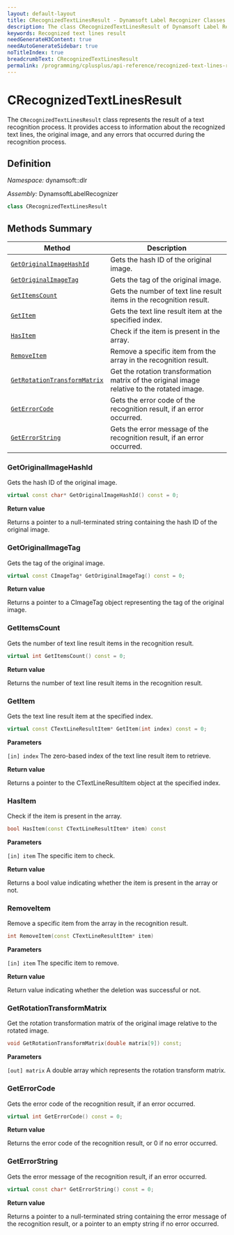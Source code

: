 ```yaml
---
layout: default-layout
title: CRecognizedTextLinesResult - Dynamsoft Label Recognizer Classes
description: The class CRecognizedTextLinesResult of Dynamsoft Label Recognizer represents the result of a text recognition process.
keywords: Recognized text lines result
needGenerateH3Content: true
needAutoGenerateSidebar: true
noTitleIndex: true
breadcrumbText: CRecognizedTextLinesResult
permalink: /programming/cplusplus/api-reference/recognized-text-lines-result-v3.0.20.html
---
```


# CRecognizedTextLinesResult

The `CRecognizedTextLinesResult` class represents the result of a text recognition process. It provides access to information about the recognized text lines, the original image, and any errors that occurred during the recognition process.

## Definition

*Namespace:* dynamsoft::dlr

*Assembly:* DynamsoftLabelRecognizer

```cpp
class CRecognizedTextLinesResult
```

## Methods Summary

| Method               | Description |
|----------------------|-------------|
| [`GetOriginalImageHashId`](#getoriginalimagehashid) | Gets the hash ID of the original image. |
| [`GetOriginalImageTag`](#getoriginalimagetag) | Gets the tag of the original image. |
| [`GetItemsCount`](#getitemscount) | Gets the number of text line result items in the recognition result. |
| [`GetItem`](#getitem) | Gets the text line result item at the specified index. |
| [`HasItem`](#hasitem) | Check if the item is present in the array.|
| [`RemoveItem`](#removeitem) | Remove a specific item from the array in the recognition result.|
| [`GetRotationTransformMatrix`](#getrotationtransformmatrix) | Get the rotation transformation matrix of the original image relative to the rotated image.|
| [`GetErrorCode`](#geterrorcode) | Gets the error code of the recognition result, if an error occurred. |
| [`GetErrorString`](#geterrorstring) | Gets the error message of the recognition result, if an error occurred. |

### GetOriginalImageHashId

Gets the hash ID of the original image.

```cpp
virtual const char* GetOriginalImageHashId() const = 0;
```

**Return value**

Returns a pointer to a null-terminated string containing the hash ID of the original image.

### GetOriginalImageTag

Gets the tag of the original image.

```cpp
virtual const CImageTag* GetOriginalImageTag() const = 0;
```

**Return value**

Returns a pointer to a CImageTag object representing the tag of the original image.

### GetItemsCount

Gets the number of text line result items in the recognition result.

```cpp
virtual int GetItemsCount() const = 0;
```

**Return value**

Returns the number of text line result items in the recognition result.

### GetItem

Gets the text line result item at the specified index.

```cpp
virtual const CTextLineResultItem* GetItem(int index) const = 0;
```

**Parameters**

`[in] index` The zero-based index of the text line result item to retrieve.

**Return value**

Returns a pointer to the CTextLineResultItem object at the specified index.

### HasItem

Check if the item is present in the array.

```cpp
bool HasItem(const CTextLineResultItem* item) const
```

**Parameters**

`[in] item` The specific item to check.

**Return value**

Returns a bool value indicating whether the item is present in the array or not.

### RemoveItem

Remove a specific item from the array in the recognition result.

```cpp
int RemoveItem(const CTextLineResultItem* item)
```

**Parameters**

`[in] item` The specific item to remove.

**Return value**

Return value indicating whether the deletion was successful or not.

### GetRotationTransformMatrix

Get the rotation transformation matrix of the original image relative to the rotated image.

```cpp
void GetRotationTransformMatrix(double matrix[9]) const;
```

**Parameters**

`[out] matrix` A double array which represents the rotation transform matrix.


### GetErrorCode

Gets the error code of the recognition result, if an error occurred.

```cpp
virtual int GetErrorCode() const = 0;
```

**Return value**

Returns the error code of the recognition result, or 0 if no error occurred.

### GetErrorString

Gets the error message of the recognition result, if an error occurred.

```cpp
virtual const char* GetErrorString() const = 0;
```

**Return value**

Returns a pointer to a null-terminated string containing the error message of the recognition result, or a pointer to an empty string if no error occurred.
